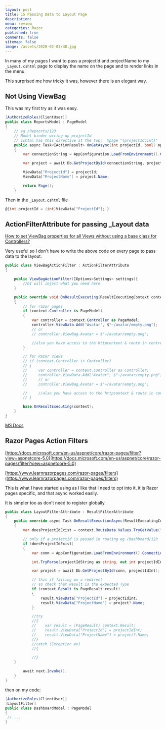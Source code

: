 ```yaml
---
layout: post
title: 15 Passing Data to Layout Page
description: 
menu: review
categories: Razor 
published: true 
comments: false     
sitemap: false
image: /assets/2020-02-03/40.jpg
---
```


In many of my pages I want to pass a projectId and projectName to my `_Layout.cshtml` page to display the name on the page and to render links in the menu.

This surprised me how tricky it was, however there is an elegant way.

## Not Using ViewBag

This was my first try as it was easy.

```cs
[AuthorizeRoles(ClientUser)]
public class ReportsModel : PageModel
{
    // eg /Repoorts/123
    // Model binder wiring up projectId
    // cshtml has this directive at the top:  @page "{projectId:int}"
    public async Task<IActionResult> OnGetAsync(int projectId, bool? openTab2)
    {
        var connectionString = AppConfiguration.LoadFromEnvironment().ConnectionString;

        var project = await Db.GetProjectById(connectionString, projectId);

        ViewData["ProjectId"] = projectId;
        ViewData["ProjectName"] = project.Name;

        return Page();
    }
```

Then in the `_Layout.cshtml` file 

```cs
@{int projectId = (int)ViewData["ProjectId"]; }
```

## ActionFilterAttribute for passing _Layout data

[How to set ViewBag properties for all Views without using a base class for Controllers?](https://stackoverflow.com/a/21130867)

Very useful so I don't have to write the above code on every page to pass data to the layout.

```cs
public class ViewBagActionFilter : ActionFilterAttribute
{

    public ViewBagActionFilter(IOptions<Settings> settings){
        //DI will inject what you need here
    }

    public override void OnResultExecuting(ResultExecutingContext context)
    {
        // for razor pages
        if (context.Controller is PageModel)
        {
            var controller = context.Controller as PageModel;
            controller.ViewData.Add("Avatar", $"~/avatar/empty.png");
            // or
            // controller.ViewBag.Avatar = $"~/avatar/empty.png";

            //also you have access to the httpcontext & route in controller.HttpContext & controller.RouteData
        }

        // for Razor Views
        // if (context.Controller is Controller)
        // {
        //     var controller = context.Controller as Controller;
        //     controller.ViewData.Add("Avatar", $"~/avatar/empty.png");
        //     // or
        //     controller.ViewBag.Avatar = $"~/avatar/empty.png";

        //     //also you have access to the httpcontext & route in controller.HttpContext & controller.RouteData
        // }

        base.OnResultExecuting(context);
    }
}

```

[MS Docs](https://docs.microsoft.com/en-us/aspnet/core/mvc/controllers/filters?view=aspnetcore-5.0)

## Razor Pages Action Filters

[https://docs.microsoft.com/en-us/aspnet/core/razor-pages/filter?view=aspnetcore-5.0](https://docs.microsoft.com/en-us/aspnet/core/razor-pages/filter?view=aspnetcore-5.0)

[https://www.learnrazorpages.com/razor-pages/filters](https://www.learnrazorpages.com/razor-pages/filters)

This is what I have started using as I like that I need to opt into it, it is Razor pages specific, and that async worked easily.

It is simpler too as don't need to register globally.

```cs
public class LayoutFilterAttribute : ResultFilterAttribute
{
    public override async Task OnResultExecutionAsync(ResultExecutingContext context, ResultExecutionDelegate next)
    {
        var doesProjectIdExist = context.RouteData.Values.TryGetValue("projectid", out var projectIdString);

        // only if a projectId is passed in routing eg /Dashboard/123
        if (doesProjectIdExist)
        {
            var conn = AppConfiguration.LoadFromEnvironment().ConnectionString;

            int.TryParse(projectIdString as string, out int projectIdInt);

            var project = await Db.GetProjectById(conn, projectIdInt);

            // this if failing on a redirect
            // so check that Result is the expected Type
            if (context.Result is PageResult result)
            {
                result.ViewData["ProjectId"] = projectIdInt;
                result.ViewData["ProjectName"] = project?.Name;
            }

            //try
            //{
            //    var result = (PageResult) context.Result;
            //    result.ViewData["ProjectId"] = projectIdInt;
            //    result.ViewData["ProjectName"] = project?.Name;
            //}
            //catch (Exception ex)
            //{

            //}
    }

        await next.Invoke();
    }
}

```
then on my code:

```cs
[AuthorizeRoles(ClientUser)]
[LayoutFilter]
public class DashboardModel : PageModel 
{
 // ...
}
```

